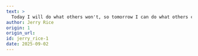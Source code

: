 ```yaml
---
text: >
  Today I will do what others won't, so tomorrow I can do what others can't.
author: Jerry Rice
origin: 1
origin_url:
id: jerry_rice-1
date: 2025-09-02 
---
```

